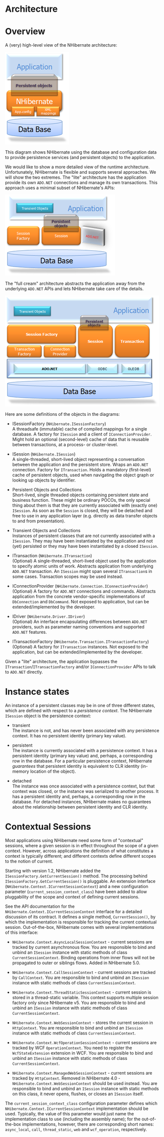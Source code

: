 # Architecture

# Overview

A (very) high-level view of the NHibernate architecture:

![](images/overview.png)

This diagram shows NHibernate using the database and configuration data
to provide persistence services (and persistent objects) to the
application.

We would like to show a more detailed view of the runtime architecture.
Unfortunately, NHibernate is flexible and supports several approaches.
We will show the two extremes. The "lite" architecture has the
application provide its own `ADO.NET` connections and manage its own
transactions. This approach uses a minimal subset of NHibernate's APIs:

![](images/lite.png)

The "full cream" architecture abstracts the application away from the
underlying `ADO.NET` APIs and lets NHibernate take care of the details.

![](images/fullcream.png)

Here are some definitions of the objects in the diagrams:

  - ISessionFactory (`NHibernate.ISessionFactory`)  
    A threadsafe (immutable) cache of compiled mappings for a single
    database. A factory for `ISession` and a client of
    `IConnectionProvider`. Might hold an optional (second-level) cache
    of data that is reusable between transactions, at a process- or
    cluster-level.

  - ISession (`NHibernate.ISession`)  
    A single-threaded, short-lived object representing a conversation
    between the application and the persistent store. Wraps an `ADO.NET` 
    connection. Factory for `ITransaction`. Holds a mandatory
    (first-level) cache of persistent objects, used when navigating the
    object graph or looking up objects by identifier.

  - Persistent Objects and Collections  
    Short-lived, single threaded objects containing persistent state and
    business function. These might be ordinary POCOs, the only special
    thing about them is that they are currently associated with (exactly
    one) `ISession`. As soon as the `Session` is closed, they will be
    detached and free to use in any application layer (e.g. directly as
    data transfer objects to and from presentation).

  - Transient Objects and Collections  
    Instances of persistent classes that are not currently associated
    with a `ISession`. They may have been instantiated by the
    application and not (yet) persisted or they may have been
    instantiated by a closed `ISession`.

  - ITransaction (`NHibernate.ITransaction`)  
    (Optional) A single-threaded, short-lived object used by the
    application to specify atomic units of work. Abstracts application
    from underlying `ADO.NET` transaction. An `ISession` might span
    several `ITransaction`s in some cases. Transaction scopes may be
    used instead.

  - IConnectionProvider (`NHibernate.Connection.IConnectionProvider`)  
    (Optional) A factory for `ADO.NET` connections and commands. Abstracts
    application from the concrete vendor-specific implementations of
    `DbConnection` and `DbCommand`. Not exposed to application, but can
    be extended/implemented by the developer.

  - IDriver (`NHibernate.Driver.IDriver`)  
    (Optional) An interface encapsulating differences between `ADO.NET` 
    providers, such as parameter naming conventions and supported
    `ADO.NET` features.

  - ITransactionFactory (`NHibernate.Transaction.ITransactionFactory`)  
    (Optional) A factory for `ITransaction` instances. Not exposed to
    the application, but can be extended/implemented by the developer.

Given a "lite" architecture, the application bypasses the
`ITransaction`/`ITransactionFactory` and/or `IConnectionProvider` APIs
to talk to `ADO.NET` directly.

# Instance states

An instance of a persistent classes may be in one of three different
states, which are defined with respect to a *persistence context*. The
NHibernate `ISession` object is the persistence context:

  - transient  
    The instance is not, and has never been associated with any
    persistence context. It has no persistent identity (primary key
    value).

  - persistent  
    The instance is currently associated with a persistence context. It
    has a persistent identity (primary key value) and, perhaps, a
    corresponding row in the database. For a particular persistence
    context, NHibernate *guarantees* that persistent identity is
    equivalent to CLR identity (in-memory location of the object).

  - detached  
    The instance was once associated with a persistence context, but
    that context was closed, or the instance was serialized to another
    process. It has a persistent identity and, perhaps, a corresponding
    row in the database. For detached instances, NHibernate makes no
    guarantees about the relationship between persistent identity and
    CLR identity.

# Contextual Sessions

Most applications using NHibernate need some form of "contextual"
sessions, where a given session is in effect throughout the scope of a
given context. However, across applications the definition of what
constitutes a context is typically different; and different contexts
define different scopes to the notion of current.

Starting with version 1.2, NHibernate added the
`ISessionFactory.GetCurrentSession()` method. The processing behind
`ISessionFactory.GetCurrentSession()` is pluggable. An extension
interface (`NHibernate.Context.ICurrentSessionContext`) and a new
configuration parameter (`current_session_context_class`) have been
added to allow pluggability of the scope and context of defining current
sessions.

See the API documentation for the
`NHibernate.Context.ICurrentSessionContext` interface for a detailed
discussion of its contract. It defines a single method,
`CurrentSession()`, by which the implementation is responsible for
tracking the current contextual session. Out-of-the-box, NHibernate
comes with several implementations of this interface:

  - `NHibernate.Context.AsyncLocalSessionContext` - current sessions are
    tracked by current asynchronous flow. You are responsible to bind
    and unbind an `ISession` instance with static methods of class
    `CurrentSessionContext`. Binding operations from inner flows will
    not be propagated to outer or siblings flows. Added in NHibernate
    5.0.

  - `NHibernate.Context.CallSessionContext` - current sessions are
    tracked by `CallContext`. You are responsible to bind and unbind an
    `ISession` instance with static methods of class
    `CurrentSessionContext`.

  - `NHibernate.Context.ThreadStaticSessionContext` - current session is
    stored in a thread-static variable. This context supports multiple
    session factory only since NHibernate v5. You are responsible to
    bind and unbind an `ISession` instance with static methods of class
    `CurrentSessionContext`.

  - `NHibernate.Context.WebSessionContext` - stores the current session
    in `HttpContext`. You are responsible to bind and unbind an
    `ISession` instance with static methods of class
    `CurrentSessionContext`.

  - `NHibernate.Context.WcfOperationSessionContext` - current sessions
    are tracked by WCF `OperationContext`. You need to register the
    `WcfStateExtension` extension in WCF. You are responsible to bind
    and unbind an `ISession` instance with static methods of class
    `CurrentSessionContext`.

  - `NHibernate.Context.ManagedWebSessionContext` - current sessions are
    tracked by `HttpContext`. Removed in NHibernate 4.0 -
    `NHibernate.Context.WebSessionContext` should be used instead. You
    are responsible to bind and unbind an `ISession` instance with
    static methods on this class, it never opens, flushes, or closes an
    `ISession` itself.

The `current_session_context_class` configuration parameter defines
which `NHibernate.Context.ICurrentSessionContext` implementation should
be used. Typically, the value of this parameter would just name the
implementation class to use (including the assembly name); for the
out-of-the-box implementations, however, there are corresponding short
names: `async_local`, `call`, `thread_static`, `web` and
`wcf_operation`, respectively.
